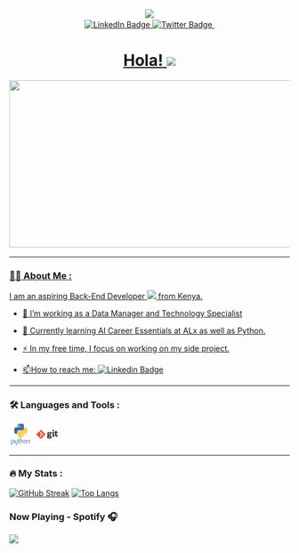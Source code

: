 <div id ="header" align="center">
  <img src="https://media.giphy.com/media/u2pmTWUi0MXjyrMaVj/giphy.gif" width="150"/>
</div>

<div id ="badges" align ="center">
  <a href="https://www.linkedin.com/in/sidney-muriuki-688207285/">
    <img src="https://img.shields.io/badge/LinkedIn-blue?style=for-the-badge&logo=linkedin&logoColor=white" alt="LinkedIn Badge"/>
  </a>
  <a href="https://twitter.com/nino_sidney">
    <img src="https://img.shields.io/badge/Twitter-blue?style=for-the-badge&logo=twitter&logoColor=white" alt="Twitter Badge"/>
    <img src="https://komarev.com/ghpvc/?username=BackendSid22&style=flat-square&color=blue" alt=""/>
    <h1>
  Hola!
  <img src="https://media.giphy.com/media/hvRJCLFzcasrR4ia7z/giphy.gif" width="30px"/>
</h1>
</div>

<div align="center">
  <img src="https://media2.giphy.com/media/v1.Y2lkPTc5MGI3NjExaXNucm9xenFtZDA0Y3RmcXI1cnY3eXhieGVud2xmZzZuMWw3aDduaiZlcD12MV9pbnRlcm5hbF9naWZfYnlfaWQmY3Q9Zw/SWoSkN6DxTszqIKEqv/giphy.gif" width="600" height="300"/>
</div>

---


### :man_technologist: About Me :
I am an aspiring Back-End Developer <img src="https://media.giphy.com/media/WUlplcMpOCEmTGBtBW/giphy.gif" width="30"> from Kenya.

- :telescope: I’m working as a Data Manager and Technology Specialist
  
- :seedling: Currently learning AI Career Essentials at ALx as well as Python.

- :zap: In my free time, I focus on working on my side project.
  
- :mailbox:How to reach me: [![Linkedin Badge](https://img.shields.io/badge/Sidney-blue?style=for-the-badge&logo=linkedin&logoColor=white)](https://www.linkedin.com/in/sidney-muriuki-688207285)

---


### :hammer_and_wrench: Languages and Tools :
<div>
  <img src="https://github.com/devicons/devicon/blob/master/icons/python/python-original-wordmark.svg" title="Python" width="40" height="40"/>&nbsp;
  <img src="https://github.com/devicons/devicon/blob/master/icons/git/git-original-wordmark.svg" title="Git" **alt="Git" width="40" height="40"/>
  
</div>



---


### :fire: My Stats :
[![GitHub Streak](http://github-readme-streak-stats.herokuapp.com?user=BackendSid22&theme=dark&background=000000)](https://git.io/streak-stats)
[![Top Langs](https://github-readme-stats.vercel.app/api/top-langs/?username=BackendSid22&layout=compact&theme=vision-friendly-dark)](https://github.com/anuraghazra/github-readme-stats)


### Now Playing - Spotify 🎧
<p>
  <a href="https://spotify-github-profile.vercel.app/api/view.svg?uid=31yz6m4wddhreglybmzuahea2tuy&redirect=true">
  <img src="https://spotify-github-profile.vercel.app/api/view.svg?uid=31yz6m4wddhreglybmzuahea2tuy&cover_image=true&theme=default&show_offline=false&background_color=121212&interchange=true&bar_color_cover=true"/>
  </a>
</p>
</p>
